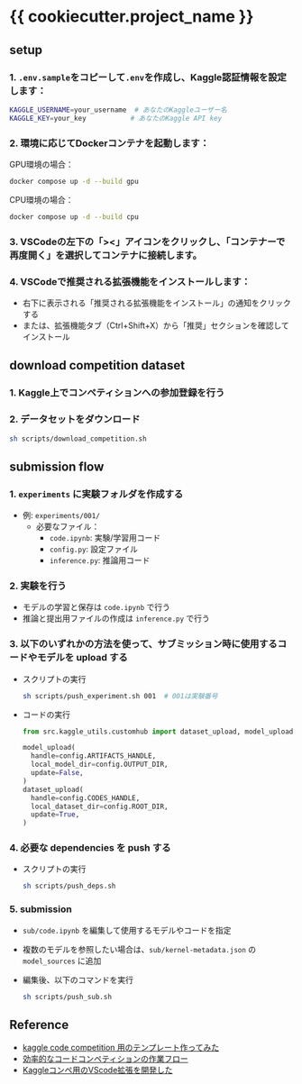 # {{ cookiecutter.project_name }}

## setup
### 1. `.env.sample`をコピーして`.env`を作成し、Kaggle認証情報を設定します：
```bash
KAGGLE_USERNAME=your_username  # あなたのKaggleユーザー名
KAGGLE_KEY=your_key           # あなたのKaggle API key
```

### 2. 環境に応じてDockerコンテナを起動します：

GPU環境の場合：
```bash
docker compose up -d --build gpu
```

CPU環境の場合：
```bash
docker compose up -d --build cpu
```

### 3. VSCodeの左下の「><」アイコンをクリックし、「コンテナーで再度開く」を選択してコンテナに接続します。

### 4. VSCodeで推奨される拡張機能をインストールします：
   - 右下に表示される「推奨される拡張機能をインストール」の通知をクリックする
   - または、拡張機能タブ（Ctrl+Shift+X）から「推奨」セクションを確認してインストール

## download competition dataset

### 1. Kaggle上でコンペティションへの参加登録を行う

### 2. データセットをダウンロード

  ```bash
  sh scripts/download_competition.sh
  ```

## submission flow

### 1. `experiments` に実験フォルダを作成する
- 例: `experiments/001/`
  - 必要なファイル：
    - `code.ipynb`: 実験/学習用コード
    - `config.py`: 設定ファイル
    - `inference.py`: 推論用コード

### 2. 実験を行う
- モデルの学習と保存は `code.ipynb` で行う
- 推論と提出用ファイルの作成は `inference.py` で行う

### 3. 以下のいずれかの方法を使って、サブミッション時に使用するコードやモデルを upload する

  - スクリプトの実行

    ```bash
    sh scripts/push_experiment.sh 001  # 001は実験番号
    ```

  - コードの実行

    ```python
    from src.kaggle_utils.customhub import dataset_upload, model_upload

    model_upload(
      handle=config.ARTIFACTS_HANDLE,
      local_model_dir=config.OUTPUT_DIR,
      update=False,
    )
    dataset_upload(
      handle=config.CODES_HANDLE,
      local_dataset_dir=config.ROOT_DIR,
      update=True,
    )
    ```


### 4. 必要な dependencies を push する
  - スクリプトの実行
  
    ```sh
    sh scripts/push_deps.sh
    ```

### 5. submission
  - `sub/code.ipynb` を編集して使用するモデルやコードを指定
  - 複数のモデルを参照したい場合は、`sub/kernel-metadata.json` の `model_sources` に追加
  - 編集後、以下のコマンドを実行

    ```sh
    sh scripts/push_sub.sh
    ```


## Reference
- [kaggle code competition 用のテンプレート作ってみた](https://osushinekotan.hatenablog.com/entry/2024/12/24/193145)
- [効率的なコードコンペティションの作業フロー](https://ho.lc/blog/kaggle_code_submission/)
- [Kaggleコンペ用のVScode拡張を開発した](https://ho.lc/blog/vscode_kaggle_extension/)
